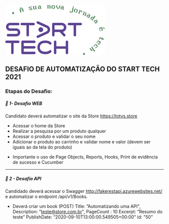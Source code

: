 ![Logo](https://github.com/Ingrid2110rj/DesafioTotvs/blob/main/Logo.jpeg)



## DESAFIO DE AUTOMATIZAÇÃO DO START TECH 2021

###  Etapas do Desafio:

##### :triangular_flag_on_post: 1- Desafio WEB 

Candidato deverá automatizar o site da Store https://totvs.store

- Acessar o home da Store 
- Realizar a pesquisa por um produto qualquer 
- Acessar o produto e validar o seu nome 
- Adicionar o produto ao carrinho e validar nome e valor (devem ser iguais ao da tela do produto)
* Importante o uso de Page Objects, Reports, Hooks, Print de evidência de sucesso e Cucumber 

---

##### :triangular_flag_on_post: 2 - Desafio API 

Candidado deverá acessar o Swagger http://fakerestapi.azurewebsites.net/ e automatizar o endpoint /api/v1/Books.

- Deverá criar um book (POST) Title: ”Automatizando uma API", Description: ”teste@store.com.br", PageCount : 10 Excerpt: ”Resumo do teste” PublishDate: “2020-09-10T13:00:00.549505+00:00" id: "50"
